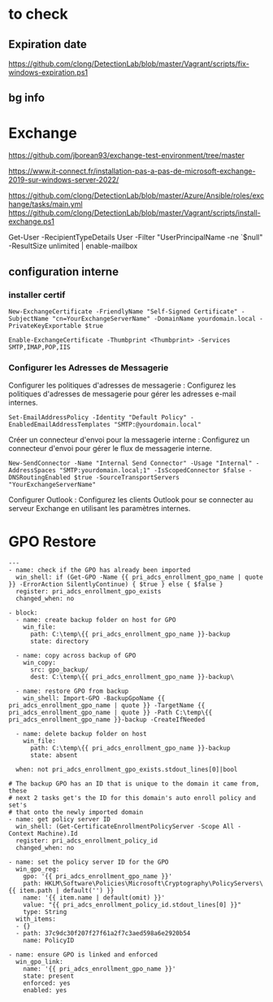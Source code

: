 # to check
## Expiration date
 https://github.com/clong/DetectionLab/blob/master/Vagrant/scripts/fix-windows-expiration.ps1

## bg info
 
 # Exchange
https://github.com/jborean93/exchange-test-environment/tree/master

https://www.it-connect.fr/installation-pas-a-pas-de-microsoft-exchange-2019-sur-windows-server-2022/

https://github.com/clong/DetectionLab/blob/master/Azure/Ansible/roles/exchange/tasks/main.yml
https://github.com/clong/DetectionLab/blob/master/Vagrant/scripts/install-exchange.ps1

 Get-User -RecipientTypeDetails User -Filter "UserPrincipalName -ne `$null" -ResultSize unlimited | enable-mailbox

## configuration interne

### installer certif
```
New-ExchangeCertificate -FriendlyName "Self-Signed Certificate" -SubjectName "cn=YourExchangeServerName" -DomainName yourdomain.local -PrivateKeyExportable $true

Enable-ExchangeCertificate -Thumbprint <Thumbprint> -Services SMTP,IMAP,POP,IIS

```
### Configurer les Adresses de Messagerie
Configurer les politiques d'adresses de messagerie : Configurez les politiques d'adresses de messagerie pour gérer les adresses e-mail internes.
```
Set-EmailAddressPolicy -Identity "Default Policy" -EnabledEmailAddressTemplates "SMTP:@yourdomain.local"
```

Créer un connecteur d'envoi pour la messagerie interne : Configurez un connecteur d'envoi pour gérer le flux de messagerie interne.
```
New-SendConnector -Name "Internal Send Connector" -Usage "Internal" -AddressSpaces "SMTP:yourdomain.local;1" -IsScopedConnector $false -DNSRoutingEnabled $true -SourceTransportServers "YourExchangeServerName"
```

Configurer Outlook : Configurez les clients Outlook pour se connecter au serveur Exchange en utilisant les paramètres internes.




 # GPO Restore

```
---
- name: check if the GPO has already been imported
  win_shell: if (Get-GPO -Name {{ pri_adcs_enrollment_gpo_name | quote }} -ErrorAction SilentlyContinue) { $true } else { $false }
  register: pri_adcs_enrollment_gpo_exists
  changed_when: no

- block:
  - name: create backup folder on host for GPO
    win_file:
      path: C:\temp\{{ pri_adcs_enrollment_gpo_name }}-backup
      state: directory

  - name: copy across backup of GPO
    win_copy:
      src: gpo_backup/
      dest: C:\temp\{{ pri_adcs_enrollment_gpo_name }}-backup\

  - name: restore GPO from backup
    win_shell: Import-GPO -BackupGpoName {{ pri_adcs_enrollment_gpo_name | quote }} -TargetName {{ pri_adcs_enrollment_gpo_name | quote }} -Path C:\temp\{{ pri_adcs_enrollment_gpo_name }}-backup -CreateIfNeeded

  - name: delete backup folder on host
    win_file:
      path: C:\temp\{{ pri_adcs_enrollment_gpo_name }}-backup
      state: absent
      
  when: not pri_adcs_enrollment_gpo_exists.stdout_lines[0]|bool

# The backup GPO has an ID that is unique to the domain it came from, these
# next 2 tasks get's the ID for this domain's auto enroll policy and set's
# that onto the newly imported domain
- name: get policy server ID
  win_shell: (Get-CertificateEnrollmentPolicyServer -Scope All -Context Machine).Id
  register: pri_adcs_enrollment_policy_id
  changed_when: no

- name: set the policy server ID for the GPO
  win_gpo_reg:
    gpo: '{{ pri_adcs_enrollment_gpo_name }}'
    path: HKLM\Software\Policies\Microsoft\Cryptography\PolicyServers\{{ item.path | default('') }}
    name: '{{ item.name | default(omit) }}'
    value: "{{ pri_adcs_enrollment_policy_id.stdout_lines[0] }}"
    type: String
  with_items:
  - {}
  - path: 37c9dc30f207f27f61a2f7c3aed598a6e2920b54
    name: PolicyID

- name: ensure GPO is linked and enforced
  win_gpo_link:
    name: '{{ pri_adcs_enrollment_gpo_name }}'
    state: present
    enforced: yes
    enabled: yes
```